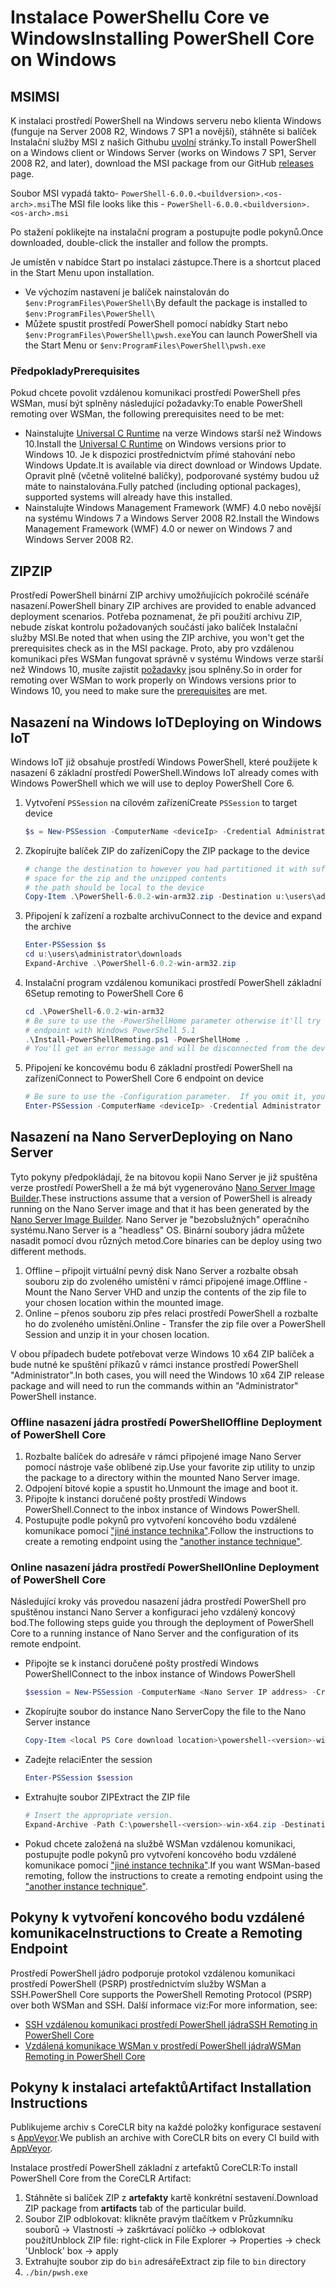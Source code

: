 # <a name="installing-powershell-core-on-windows"></a><span data-ttu-id="86950-101">Instalace PowerShellu Core ve Windows</span><span class="sxs-lookup"><span data-stu-id="86950-101">Installing PowerShell Core on Windows</span></span>

## <a name="msi"></a><span data-ttu-id="86950-102">MSI</span><span class="sxs-lookup"><span data-stu-id="86950-102">MSI</span></span>

<span data-ttu-id="86950-103">K instalaci prostředí PowerShell na Windows serveru nebo klienta Windows (funguje na Server 2008 R2, Windows 7 SP1 a novější), stáhněte si balíček Instalační služby MSI z našich Githubu [uvolní][] stránky.</span><span class="sxs-lookup"><span data-stu-id="86950-103">To install PowerShell on a Windows client or Windows Server (works on Windows 7 SP1, Server 2008 R2, and later), download the MSI package from our GitHub [releases][] page.</span></span>

<span data-ttu-id="86950-104">Soubor MSI vypadá takto- `PowerShell-6.0.0.<buildversion>.<os-arch>.msi`</span><span class="sxs-lookup"><span data-stu-id="86950-104">The MSI file looks like this - `PowerShell-6.0.0.<buildversion>.<os-arch>.msi`</span></span>
<!-- TODO: should be updated to point to the Download Center as well -->

<span data-ttu-id="86950-105">Po stažení poklikejte na instalační program a postupujte podle pokynů.</span><span class="sxs-lookup"><span data-stu-id="86950-105">Once downloaded, double-click the installer and follow the prompts.</span></span>

<span data-ttu-id="86950-106">Je umístěn v nabídce Start po instalaci zástupce.</span><span class="sxs-lookup"><span data-stu-id="86950-106">There is a shortcut placed in the Start Menu upon installation.</span></span>

- <span data-ttu-id="86950-107">Ve výchozím nastavení je balíček nainstalován do `$env:ProgramFiles\PowerShell\`</span><span class="sxs-lookup"><span data-stu-id="86950-107">By default the package is installed to `$env:ProgramFiles\PowerShell\`</span></span>
- <span data-ttu-id="86950-108">Můžete spustit prostředí PowerShell pomocí nabídky Start nebo `$env:ProgramFiles\PowerShell\pwsh.exe`</span><span class="sxs-lookup"><span data-stu-id="86950-108">You can launch PowerShell via the Start Menu or `$env:ProgramFiles\PowerShell\pwsh.exe`</span></span>

### <a name="prerequisites"></a><span data-ttu-id="86950-109">Předpoklady</span><span class="sxs-lookup"><span data-stu-id="86950-109">Prerequisites</span></span>

<span data-ttu-id="86950-110">Pokud chcete povolit vzdálenou komunikaci prostředí PowerShell přes WSMan, musí být splněny následující požadavky:</span><span class="sxs-lookup"><span data-stu-id="86950-110">To enable PowerShell remoting over WSMan, the following prerequisites need to be met:</span></span>

- <span data-ttu-id="86950-111">Nainstalujte [Universal C Runtime](https://www.microsoft.com/download/details.aspx?id=50410) na verze Windows starší než Windows 10.</span><span class="sxs-lookup"><span data-stu-id="86950-111">Install the [Universal C Runtime](https://www.microsoft.com/download/details.aspx?id=50410) on Windows versions prior to Windows 10.</span></span>
  <span data-ttu-id="86950-112">Je k dispozici prostřednictvím přímé stahování nebo Windows Update.</span><span class="sxs-lookup"><span data-stu-id="86950-112">It is available via direct download or Windows Update.</span></span>
  <span data-ttu-id="86950-113">Opravit plně (včetně volitelné balíčky), podporované systémy budou už máte to nainstalována.</span><span class="sxs-lookup"><span data-stu-id="86950-113">Fully patched (including optional packages), supported systems will already have this installed.</span></span>
- <span data-ttu-id="86950-114">Nainstalujte Windows Management Framework (WMF) 4.0 nebo novější na systému Windows 7 a Windows Server 2008 R2.</span><span class="sxs-lookup"><span data-stu-id="86950-114">Install the Windows Management Framework (WMF) 4.0 or newer on Windows 7 and Windows Server 2008 R2.</span></span>

## <a name="zip"></a><span data-ttu-id="86950-115">ZIP</span><span class="sxs-lookup"><span data-stu-id="86950-115">ZIP</span></span>

<span data-ttu-id="86950-116">Prostředí PowerShell binární ZIP archivy umožňujících pokročilé scénáře nasazení.</span><span class="sxs-lookup"><span data-stu-id="86950-116">PowerShell binary ZIP archives are provided to enable advanced deployment scenarios.</span></span>
<span data-ttu-id="86950-117">Potřeba poznamenat, že při použití archivu ZIP, nebude získat kontrolu požadovaných součástí jako balíček Instalační služby MSI.</span><span class="sxs-lookup"><span data-stu-id="86950-117">Be noted that when using the ZIP archive, you won't get the prerequisites check as in the MSI package.</span></span>
<span data-ttu-id="86950-118">Proto, aby pro vzdálenou komunikaci přes WSMan fungovat správně v systému Windows verze starší než Windows 10, musíte zajistit [požadavky](#prerequisites) jsou splněny.</span><span class="sxs-lookup"><span data-stu-id="86950-118">So in order for remoting over WSMan to work properly on Windows versions prior to Windows 10, you need to make sure the [prerequisites](#prerequisites) are met.</span></span>

## <a name="deploying-on-windows-iot"></a><span data-ttu-id="86950-119">Nasazení na Windows IoT</span><span class="sxs-lookup"><span data-stu-id="86950-119">Deploying on Windows IoT</span></span>

<span data-ttu-id="86950-120">Windows IoT již obsahuje prostředí Windows PowerShell, které použijete k nasazení 6 základní prostředí PowerShell.</span><span class="sxs-lookup"><span data-stu-id="86950-120">Windows IoT already comes with Windows PowerShell which we will use to deploy PowerShell Core 6.</span></span>

1. <span data-ttu-id="86950-121">Vytvoření `PSSession` na cílovém zařízení</span><span class="sxs-lookup"><span data-stu-id="86950-121">Create `PSSession` to target device</span></span>

   ```powershell
   $s = New-PSSession -ComputerName <deviceIp> -Credential Administrator
   ```

2. <span data-ttu-id="86950-122">Zkopírujte balíček ZIP do zařízení</span><span class="sxs-lookup"><span data-stu-id="86950-122">Copy the ZIP package to the device</span></span>

   ```powershell
   # change the destination to however you had partitioned it with sufficient
   # space for the zip and the unzipped contents
   # the path should be local to the device
   Copy-Item .\PowerShell-6.0.2-win-arm32.zip -Destination u:\users\administrator\Downloads -ToSession $s
   ```

3. <span data-ttu-id="86950-123">Připojení k zařízení a rozbalte archivu</span><span class="sxs-lookup"><span data-stu-id="86950-123">Connect to the device and expand the archive</span></span>

   ```powershell
   Enter-PSSession $s
   cd u:\users\administrator\downloads
   Expand-Archive .\PowerShell-6.0.2-win-arm32.zip
   ```

4. <span data-ttu-id="86950-124">Instalační program vzdálenou komunikaci prostředí PowerShell základní 6</span><span class="sxs-lookup"><span data-stu-id="86950-124">Setup remoting to PowerShell Core 6</span></span>

   ```powershell
   cd .\PowerShell-6.0.2-win-arm32
   # Be sure to use the -PowerShellHome parameter otherwise it'll try to create a new
   # endpoint with Windows PowerShell 5.1
   .\Install-PowerShellRemoting.ps1 -PowerShellHome .
   # You'll get an error message and will be disconnected from the device because it has to restart WinRM
   ```

5. <span data-ttu-id="86950-125">Připojení ke koncovému bodu 6 základní prostředí PowerShell na zařízení</span><span class="sxs-lookup"><span data-stu-id="86950-125">Connect to PowerShell Core 6 endpoint on device</span></span>

   ```powershell
   # Be sure to use the -Configuration parameter.  If you omit it, you will connect to Windows PowerShell 5.1
   Enter-PSSession -ComputerName <deviceIp> -Credential Administrator -Configuration powershell.6.0.2
   ```

## <a name="deploying-on-nano-server"></a><span data-ttu-id="86950-126">Nasazení na Nano Server</span><span class="sxs-lookup"><span data-stu-id="86950-126">Deploying on Nano Server</span></span>

<span data-ttu-id="86950-127">Tyto pokyny předpokládají, že na bitovou kopii Nano Server je již spuštěna verze prostředí PowerShell a že má být vygenerováno [Nano Server Image Builder](/windows-server/get-started/deploy-nano-server).</span><span class="sxs-lookup"><span data-stu-id="86950-127">These instructions assume that a version of PowerShell is already running on the Nano Server image and that it has been generated by the [Nano Server Image Builder](/windows-server/get-started/deploy-nano-server).</span></span>
<span data-ttu-id="86950-128">Nano Server je "bezobslužných" operačního systému.</span><span class="sxs-lookup"><span data-stu-id="86950-128">Nano Server is a "headless" OS.</span></span> <span data-ttu-id="86950-129">Binární soubory jádra můžete nasadit pomocí dvou různých metod.</span><span class="sxs-lookup"><span data-stu-id="86950-129">Core binaries can be deploy using two different methods.</span></span>

1. <span data-ttu-id="86950-130">Offline – připojit virtuální pevný disk Nano Server a rozbalte obsah souboru zip do zvoleného umístění v rámci připojené image.</span><span class="sxs-lookup"><span data-stu-id="86950-130">Offline - Mount the Nano Server VHD and unzip the contents of the zip file to your chosen location within the mounted image.</span></span>
2. <span data-ttu-id="86950-131">Online – přenos souboru zip přes relaci prostředí PowerShell a rozbalte ho do zvoleného umístění.</span><span class="sxs-lookup"><span data-stu-id="86950-131">Online - Transfer the zip file over a PowerShell Session and unzip it in your chosen location.</span></span>

<span data-ttu-id="86950-132">V obou případech budete potřebovat verze Windows 10 x64 ZIP balíček a bude nutné ke spuštění příkazů v rámci instance prostředí PowerShell "Administrator".</span><span class="sxs-lookup"><span data-stu-id="86950-132">In both cases, you will need the Windows 10 x64 ZIP release package and will need to run the commands within an "Administrator" PowerShell instance.</span></span>

### <a name="offline-deployment-of-powershell-core"></a><span data-ttu-id="86950-133">Offline nasazení jádra prostředí PowerShell</span><span class="sxs-lookup"><span data-stu-id="86950-133">Offline Deployment of PowerShell Core</span></span>

1. <span data-ttu-id="86950-134">Rozbalte balíček do adresáře v rámci připojené image Nano Server pomocí nástroje vaše oblíbené zip.</span><span class="sxs-lookup"><span data-stu-id="86950-134">Use your favorite zip utility to unzip the package to a directory within the mounted Nano Server image.</span></span>
2. <span data-ttu-id="86950-135">Odpojení bitové kopie a spustit ho.</span><span class="sxs-lookup"><span data-stu-id="86950-135">Unmount the image and boot it.</span></span>
3. <span data-ttu-id="86950-136">Připojte k instanci doručené pošty prostředí Windows PowerShell.</span><span class="sxs-lookup"><span data-stu-id="86950-136">Connect to the inbox instance of Windows PowerShell.</span></span>
4. <span data-ttu-id="86950-137">Postupujte podle pokynů pro vytvoření koncového bodu vzdálené komunikace pomocí ["jiné instance technika"](#executed-by-another-instance-of-powershell-on-behalf-of-the-instance-that-it-will-register).</span><span class="sxs-lookup"><span data-stu-id="86950-137">Follow the instructions to create a remoting endpoint using the ["another instance technique"](#executed-by-another-instance-of-powershell-on-behalf-of-the-instance-that-it-will-register).</span></span>

### <a name="online-deployment-of-powershell-core"></a><span data-ttu-id="86950-138">Online nasazení jádra prostředí PowerShell</span><span class="sxs-lookup"><span data-stu-id="86950-138">Online Deployment of PowerShell Core</span></span>

<span data-ttu-id="86950-139">Následující kroky vás provedou nasazení jádra prostředí PowerShell pro spuštěnou instanci Nano Server a konfiguraci jeho vzdálený koncový bod.</span><span class="sxs-lookup"><span data-stu-id="86950-139">The following steps guide you through the deployment of PowerShell Core to a running instance of Nano Server and the configuration of its remote endpoint.</span></span>

- <span data-ttu-id="86950-140">Připojte se k instanci doručené pošty prostředí Windows PowerShell</span><span class="sxs-lookup"><span data-stu-id="86950-140">Connect to the inbox instance of Windows PowerShell</span></span>

  ```powershell
  $session = New-PSSession -ComputerName <Nano Server IP address> -Credential <An Administrator account on the system>
  ```

- <span data-ttu-id="86950-141">Zkopírujte soubor do instance Nano Server</span><span class="sxs-lookup"><span data-stu-id="86950-141">Copy the file to the Nano Server instance</span></span>

  ```powershell
  Copy-Item <local PS Core download location>\powershell-<version>-win-x64.zip c:\ -ToSession $session
  ```

- <span data-ttu-id="86950-142">Zadejte relaci</span><span class="sxs-lookup"><span data-stu-id="86950-142">Enter the session</span></span>

  ```powershell
  Enter-PSSession $session
  ```

- <span data-ttu-id="86950-143">Extrahujte soubor ZIP</span><span class="sxs-lookup"><span data-stu-id="86950-143">Extract the ZIP file</span></span>

  ```powershell
  # Insert the appropriate version.
  Expand-Archive -Path C:\powershell-<version>-win-x64.zip -DestinationPath "C:\PowerShellCore_<version>"
  ```

- <span data-ttu-id="86950-144">Pokud chcete založená na službě WSMan vzdálenou komunikaci, postupujte podle pokynů pro vytvoření koncového bodu vzdálené komunikace pomocí ["jiné instance technika"](../core-powershell/WSMan-Remoting-in-PowerShell-Core.md#executed-by-another-instance-of-powershell-on-behalf-of-the-instance-that-it-will-register).</span><span class="sxs-lookup"><span data-stu-id="86950-144">If you want WSMan-based remoting, follow the instructions to create a remoting endpoint using the ["another instance technique"](../core-powershell/WSMan-Remoting-in-PowerShell-Core.md#executed-by-another-instance-of-powershell-on-behalf-of-the-instance-that-it-will-register).</span></span>

## <a name="instructions-to-create-a-remoting-endpoint"></a><span data-ttu-id="86950-145">Pokyny k vytvoření koncového bodu vzdálené komunikace</span><span class="sxs-lookup"><span data-stu-id="86950-145">Instructions to Create a Remoting Endpoint</span></span>

<span data-ttu-id="86950-146">Prostředí PowerShell jádro podporuje protokol vzdálenou komunikaci prostředí PowerShell (PSRP) prostřednictvím služby WSMan a SSH.</span><span class="sxs-lookup"><span data-stu-id="86950-146">PowerShell Core supports the PowerShell Remoting Protocol (PSRP) over both WSMan and SSH.</span></span>
<span data-ttu-id="86950-147">Další informace viz:</span><span class="sxs-lookup"><span data-stu-id="86950-147">For more information, see:</span></span>

- <span data-ttu-id="86950-148">[SSH vzdálenou komunikaci prostředí PowerShell jádra][ssh-remoting]</span><span class="sxs-lookup"><span data-stu-id="86950-148">[SSH Remoting in PowerShell Core][ssh-remoting]</span></span>
- <span data-ttu-id="86950-149">[Vzdálená komunikace WSMan v prostředí PowerShell jádra][wsman-remoting]</span><span class="sxs-lookup"><span data-stu-id="86950-149">[WSMan Remoting in PowerShell Core][wsman-remoting]</span></span>

## <a name="artifact-installation-instructions"></a><span data-ttu-id="86950-150">Pokyny k instalaci artefaktů</span><span class="sxs-lookup"><span data-stu-id="86950-150">Artifact Installation Instructions</span></span>

<span data-ttu-id="86950-151">Publikujeme archiv s CoreCLR bity na každé položky konfigurace sestavení s [AppVeyor][].</span><span class="sxs-lookup"><span data-stu-id="86950-151">We publish an archive with CoreCLR bits on every CI build with [AppVeyor][].</span></span>

<span data-ttu-id="86950-152">Instalace prostředí PowerShell základní z artefaktů CoreCLR:</span><span class="sxs-lookup"><span data-stu-id="86950-152">To install PowerShell Core from the CoreCLR Artifact:</span></span>

1. <span data-ttu-id="86950-153">Stáhněte si balíček ZIP z **artefakty** kartě konkrétní sestavení.</span><span class="sxs-lookup"><span data-stu-id="86950-153">Download ZIP package from **artifacts** tab of the particular build.</span></span>
2. <span data-ttu-id="86950-154">Soubor ZIP odblokovat: klikněte pravým tlačítkem v Průzkumníku souborů -> Vlastnosti -> zaškrtávací políčko -> odblokovat použít</span><span class="sxs-lookup"><span data-stu-id="86950-154">Unblock ZIP file: right-click in File Explorer -> Properties -> check 'Unblock' box -> apply</span></span>
3. <span data-ttu-id="86950-155">Extrahujte soubor zip do `bin` adresáře</span><span class="sxs-lookup"><span data-stu-id="86950-155">Extract zip file to `bin` directory</span></span>
4. `./bin/pwsh.exe`

<!-- [download-center]: TODO -->
[uvolní]: https://github.com/PowerShell/PowerShell/releases
[releases]: https://github.com/PowerShell/PowerShell/releases
[ssh-remoting]: ../core-powershell/SSH-Remoting-in-PowerShell-Core.md
[wsman-remoting]: ../core-powershell/WSMan-Remoting-in-PowerShell-Core.md
[AppVeyor]: https://ci.appveyor.com/project/PowerShell/powershell